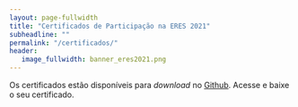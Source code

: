 ```yaml
---
layout: page-fullwidth
title: "Certificados de Participação na ERES 2021"
subheadline: ""
permalink: "/certificados/"
header:
   image_fullwidth: banner_eres2021.png
---
```


<p> Os certificados estão disponíveis para <em>download</em> no <a href="{{ urlcertificados }}">Github</a>. Acesse e baixe o seu certificado.</p>
